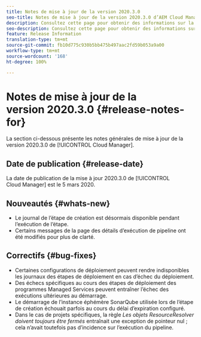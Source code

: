 ```yaml
---
title: Notes de mise à jour de la version 2020.3.0
seo-title: Notes de mise à jour de la version 2020.3.0 d’AEM Cloud Manager
description: Consultez cette page pour obtenir des informations sur la version 2020.3.0 de Cloud Manager
seo-description: Consultez cette page pour obtenir des informations sur la version 2020.3.0 d’AEM Cloud Manager
feature: Release Information
translation-type: tm+mt
source-git-commit: fb10d775c930b5bb475b497aac2fd59b053a9a00
workflow-type: tm+mt
source-wordcount: '168'
ht-degree: 100%

---
```


# Notes de mise à jour de la version 2020.3.0 {#release-notes-for}

La section ci-dessous présente les notes générales de mise à jour de la version 2020.3.0 de [!UICONTROL Cloud Manager].

## Date de publication {#release-date}

La date de publication de la mise à jour 2020.3.0 de [!UICONTROL Cloud Manager] est le 5 mars 2020.

## Nouveautés {#whats-new}

* Le journal de l’étape de création est désormais disponible pendant l’exécution de l’étape.
* Certains messages de la page des détails d’exécution de pipeline ont été modifiés pour plus de clarté.

## Correctifs {#bug-fixes}

* Certaines configurations de déploiement peuvent rendre indisponibles les journaux des étapes de déploiement en cas d’échec du déploiement.
* Des échecs spécifiques au cours des étapes de déploiement des programmes Managed Services peuvent entraîner l’échec des exécutions ultérieures au démarrage.
* Le démarrage de l’instance éphémère SonarQube utilisée lors de l’étape de création échouait parfois au cours du délai d’expiration configuré.
* Dans le cas de projets spécifiques, la règle *Les objets ResourceResolver doivent toujours être fermés* entraînait une exception de pointeur nul ; cela n’avait toutefois pas d’incidence sur l’exécution du pipeline.